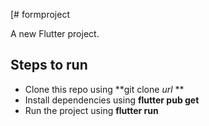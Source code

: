 [# formproject

A new Flutter project.


## Steps to run
* Clone this repo using **git clone *url* **
* Install dependencies using **flutter pub get**
* Run the project using **flutter run**
